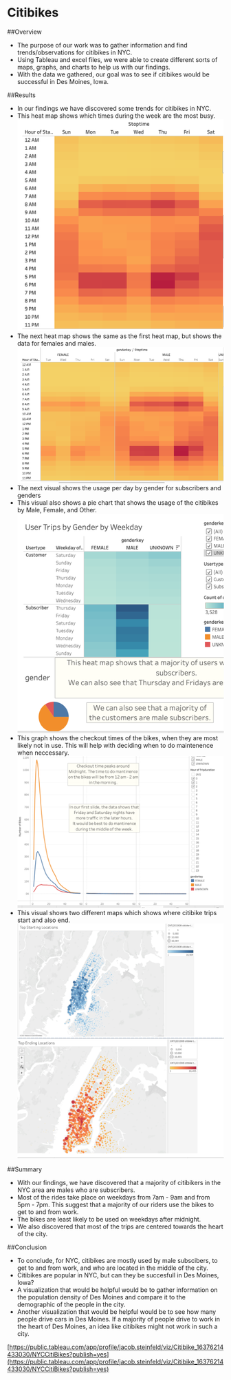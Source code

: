 # Citibikes

##Overview
* The purpose of our work was to gather information and find trends/observations for citibikes in NYC. 
* Using Tableau and excel files, we were able to create different sorts of maps, graphs, and charts to help us with our findings. 
* With the data we gathered, our goal was to see if citibikes would be successful in Des Moines, Iowa.

##Results
* In our findings we have discovered some trends for citibikes in NYC.
* This heat map shows which times during the week are the most busy. 
![nyc1](pics/nyc1.png)
* The next heat map shows the same as the first heat map, but shows the data for females and males.
![nyc2](pics/nyc2.png)
* The next visual shows the usage per day by gender for subscribers and genders
* This visual also shows a pie chart that shows the usage of the citibikes by Male, Female, and Other.
![nyc3](pics/nyc3.png)
* This graph shows the checkout times of the bikes, when they are most likely not in use. This will help with deciding when to do maintenence when neccessary.
![nyc4](pics/nyc4.png)
* This visual shows two different maps which shows where citibike trips start and also end.
![nyc5](pics/nyc5.png)

##Summary
* With our findings, we have discovered that a majority of citibikers in the NYC area are males who are subscribers.
* Most of the rides take place on weekdays from 7am - 9am and from 5pm - 7pm. This suggest that a majority of our riders use the bikes to get to and from work.
* The bikes are least likely to be used on weekdays after midnight. 
* We also discovered that most of the trips are centered towards the heart of the city. 

##Conclusion
* To conclude, for NYC, citibikes are mostly used by male subscibers, to get to and from work, and who are located in the middle of the city. 
* Citibikes are popular in NYC, but can they be succesfull in Des Moines, Iowa? 
* A visualization that would be helpful would be to gather information on the population density of Des Moines and compare it to the demographic of the people in the city. 
* Another visualization that would be helpful would be to see how many people drive cars in Des Moines. If a majority of people drive to work in the heart of Des Moines, an idea like citibikes might not work in such a city.

[https://public.tableau.com/app/profile/jacob.steinfeld/viz/Citibike_16376214433030/NYCCitiBikes?publish=yes](https://public.tableau.com/app/profile/jacob.steinfeld/viz/Citibike_16376214433030/NYCCitiBikes?publish=yes)


